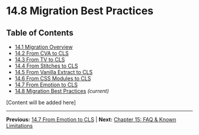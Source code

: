 # 14.8 Migration Best Practices

## Table of Contents
- [14.1 Migration Overview](./14.1-migration-overview.md)
- [14.2 From CVA to CLS](./14.2-from-cva-to-cls.md)
- [14.3 From TV to CLS](./14.3-from-tv-to-cls.md)
- [14.4 From Stitches to CLS](./14.4-from-stitches-to-cls.md)
- [14.5 From Vanilla Extract to CLS](./14.5-from-vanilla-extract-to-cls.md)
- [14.6 From CSS Modules to CLS](./14.6-from-css-modules-to-cls.md)
- [14.7 From Emotion to CLS](./14.7-from-emotion-to-cls.md)
- [14.8 Migration Best Practices](./14.8-migration-best-practices.md) *(current)*

[Content will be added here]

---

**Previous:** [14.7 From Emotion to CLS](./14.7-from-emotion-to-cls.md) | **Next:** [Chapter 15: FAQ & Known Limitations](../15-faq-&-known-limitations/README.md)
